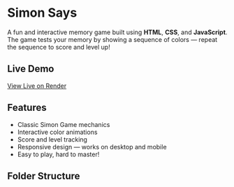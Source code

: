 # Simon Says

A fun and interactive memory game built using **HTML**, **CSS**, and **JavaScript**.  
The game tests your memory by showing a sequence of colors — repeat the sequence to score and level up!

## Live Demo

[View Live on Render](https://simon-says-k1ks.onrender.com)  

## Features

- Classic Simon Game mechanics  
- Interactive color animations  
- Score and level tracking  
- Responsive design — works on desktop and mobile  
- Easy to play, hard to master!

## Folder Structure

